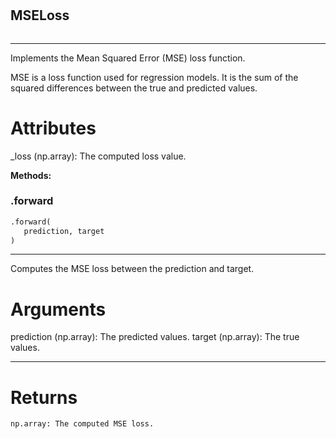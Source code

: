 #


## MSELoss
```python 

```


---
Implements the Mean Squared Error (MSE) loss function.

MSE is a loss function used for regression models. It is the sum of the squared differences between the true and predicted values.

# Attributes
_loss (np.array): The computed loss value.


**Methods:**


### .forward
```python
.forward(
   prediction, target
)
```

---
Computes the MSE loss between the prediction and target.

# Arguments
prediction (np.array): The predicted values.
target (np.array): The true values.

---
# Returns
    np.array: The computed MSE loss.
